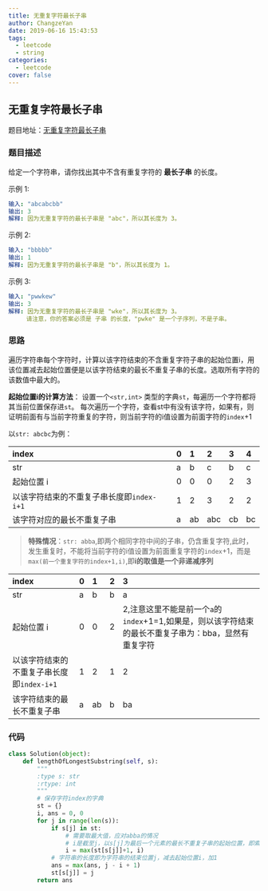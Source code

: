 ```yaml
---
title: 无重复字符最长子串
author: ChangzeYan
date: 2019-06-16 15:43:53
tags:
  - leetcode
  - string
categories:
  - leetcode
cover: false
---
```


## 无重复字符最长子串

题目地址：[无重复字符最长子串](https://leetcode-cn.com/problems/longest-substring-without-repeating-characters/)

### 题目描述
给定一个字符串，请你找出其中不含有重复字符的 **最长子串** 的长度。

示例 1:
```yaml
输入: "abcabcbb"
输出: 3
解释: 因为无重复字符的最长子串是 "abc"，所以其长度为 3。
```

示例 2:
```yaml
输入: "bbbbb"
输出: 1
解释: 因为无重复字符的最长子串是 "b"，所以其长度为 1。
```
示例 3:
```yaml
输入: "pwwkew"
输出: 3
解释: 因为无重复字符的最长子串是 "wke"，所以其长度为 3。
     请注意，你的答案必须是 子串 的长度，"pwke" 是一个子序列，不是子串。
```


### 思路
遍历字符串每个字符时，计算以该字符结束的不含重复字符子串的起始位置i，用该位置减去起始位置便是以该字符结束的最长不重复子串的长度。选取所有字符的该数值中最大的。

**起始位置i的计算方法**：
设置一个`<str,int>` 类型的字典`st`，每遍历一个字符都将其当前位置保存进`st`。
每次遍历一个字符，查看st中有没有该字符，如果有，则证明前面有与当前字符重复的字符，则当前字符的i值设置为前面字符的`index`+1

以`str: abcbc`为例：

|index| 0|1|2|3|4|
|:------------|:-|:-|:-|:-|:-|
|str|a|b|c|b|c|
| 起始位置 i| 0|0|0|2|3|
|以该字符结束的不重复子串长度即`index-i+1`| 1  | 2  | 3  | 2  | 2  |
|该字符对应的最长不重复子串   | a  | ab  | abc  | cb  | bc  |

>**特殊情况**：`str: abba`,即两个相同字符中间的子串，仍含重复字符,此时，发生重复时，不能将当前字符的i值设置为前面重复字符的`index`+1，而是`max(前一个重复字符的index+1,i)`,即**i的取值是一个非递减序列**

|index| 0|1|2|3|
|:------------|:-|:-|:-|:-|
|str|a|b|b|a|
| 起始位置 i| 0|0|2|2,注意这里不能是前一个`a`的`index`+1=1,如果是，则以该字符结束的最长不重复子串为：bba，显然有重复字符|
|以该字符结束的不重复子串长度即`index-i+1`| 1  | 2  | 1  | 2  |
|该字符结束的最长不重复子串   | a  | ab  | b  | ba  |

### 代码
```python
class Solution(object):
    def lengthOfLongestSubstring(self, s):
        """
        :type s: str
        :rtype: int
        """
        # 保存字符index的字典
        st = {}
        i, ans = 0, 0
        for j in range(len(s)):
            if s[j] in st:
                # 需要取最大值，应对abba的情况
                # i是截至j，以s[j]为最后一个元素的最长不重复子串的起始位置，即索引范围是[i,j]的子串是以元素j为最后一个元素的最长子串。
                i = max(st[s[j]]+1, i)
            # 字符串的长度即为字符串的结束位置j，减去起始位置i，加1
            ans = max(ans, j - i + 1)
            st[s[j]] = j
        return ans
```
